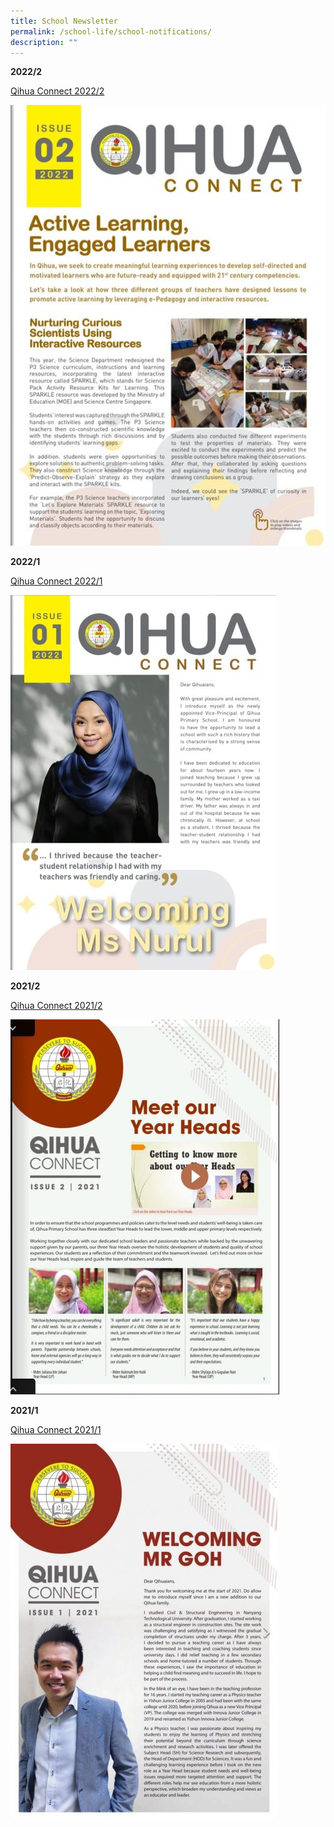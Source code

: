 ```yaml
---
title: School Newsletter
permalink: /school-life/school-notifications/
description: ""
---
```

**2022/2**

[Qihua Connect 2022/2](https://online.flipbuilder.com/zlpi/arcn/)

![](/images/Useful%20Links/qihua%20connect%202.jpg)

**2022/1**

[Qihua Connect 2022/1](https://online.flipbuilder.com/zlpi/arcn/)

![](/images/Useful%20Links/Newsletter%20Image%201.jpeg)

**2021/2**

[Qihua Connect 2021/2](https://qihuapri.ready.sg/2021-2/Qihua%20Primary%20School%20eNewsletter%202021b.html)

![](/images/Useful%20Links/Newsletter%20Image%202.jpg)

**2021/1**

[Qihua Connect 2021/1](https://qihuapri.ready.sg/2021-1/Qihua%20Primary%20School%20eNewsletter%202021a.html)

![](/images/Useful%20Links/Newsletter%20Image%203.jpg)